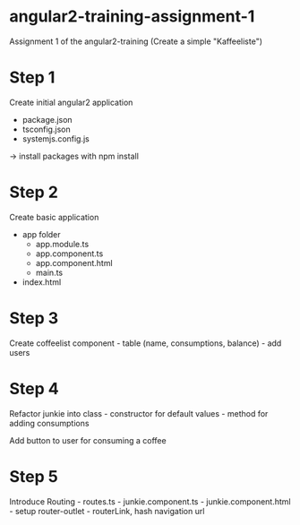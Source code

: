 # angular2-training-assignment-1
Assignment 1 of the angular2-training (Create a simple "Kaffeeliste")


Step 1
======

Create initial angular2 application
- package.json
- tsconfig.json
- systemjs.config.js

-> install packages with npm install


Step 2
======

Create basic application
- app folder
    - app.module.ts
    - app.component.ts
    - app.component.html
    - main.ts
- index.html

Step 3
======

Create coffeelist component
    - table (name, consumptions, balance)
    - add users

Step 4
====== 
Refactor junkie into class
    - constructor for default values
    - method for adding consumptions

Add button to user for consuming a coffee

Step 5
======

Introduce Routing
    - routes.ts
    - junkie.component.ts
    - junkie.component.html
    - setup router-outlet
    - routerLink, hash navigation url